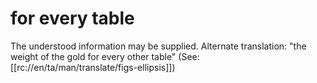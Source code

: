 # for every table

The understood information may be supplied. Alternate translation: "the weight of the gold for every other table" (See: [[rc://en/ta/man/translate/figs-ellipsis]])

